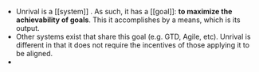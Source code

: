 - Unrival is a [[system]] .  As such, it has a [[goal]]: **to maximize the achievability of goals**.  This it accomplishes by a means, which is its output.
- Other systems exist that share this goal (e.g. GTD, Agile, etc).  Unrival is different in that it does not require the incentives of those applying it to be aligned.
-